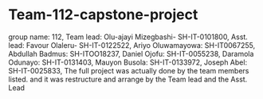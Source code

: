 # Team-112-capstone-project
group name: 112, Team lead: Olu-ajayi Mizegbashi- SH-IT-0101800, Asst. lead: Favour Olaleru- SH-IT-0122522, Ariyo Oluwamayowa: SH-IT0067255, Abdullah Badmus: SH-ITOO18237, Daniel Ojofu: SH-IT-0055238, Daramola Odunayo: SH-IT-0131403, Mauyon Busola: SH-IT-0133972, Joseph Abel: SH-IT-0025833, The full project was actually done by the team members listed. and it was restructure and arrange by the Team lead and the Asst. Lead
